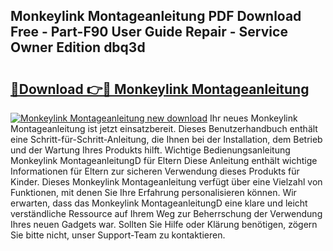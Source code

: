 ## Monkeylink Montageanleitung PDF Download Free - Part-F90 User Guide Repair - Service Owner Edition dbq3d

# <h2><a href="http://df7hux.blite.top/?on=Monkeylink+Montageanleitung">🔗Download 👉🔴 Monkeylink Montageanleitung</a></h2>

[![Monkeylink Montageanleitung new download](https://i.imgur.com/lujVjoI.png)](http://df7hux.blite.top/?on=Monkeylink+Montageanleitung)
Ihr neues Monkeylink Montageanleitung ist jetzt einsatzbereit. Dieses Benutzerhandbuch enthält eine Schritt-für-Schritt-Anleitung, die Ihnen bei der Installation, dem Betrieb und der Wartung Ihres Produkts hilft. Wichtige Bedienungsanleitung Monkeylink MontageanleitungD für Eltern Diese Anleitung enthält wichtige Informationen für Eltern zur sicheren Verwendung dieses Produkts für Kinder. Dieses Monkeylink Montageanleitung verfügt über eine Vielzahl von Funktionen, mit denen Sie Ihre Erfahrung personalisieren können. Wir erwarten, dass das Monkeylink MontageanleitungD eine klare und leicht verständliche Ressource auf Ihrem Weg zur Beherrschung der Verwendung Ihres neuen Gadgets war. Sollten Sie Hilfe oder Klärung benötigen, zögern Sie bitte nicht, unser Support-Team zu kontaktieren.
